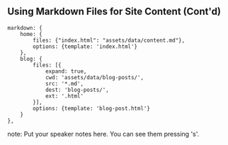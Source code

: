 ##  Using Markdown Files for Site Content (Cont'd)

    markdown: {
        home: {
            files: {"index.html": "assets/data/content.md"},
            options: {template: 'index.html'}
        },
        blog: {
            files: [{
                expand: true,
                cwd: 'assets/data/blog-posts/',
                src: '*.md',
                dest: 'blog-posts/',
                ext: '.html'
            }],
            options: {template: 'blog-post.html'}
        }
    },

note:
    Put your speaker notes here.
    You can see them pressing 's'.
